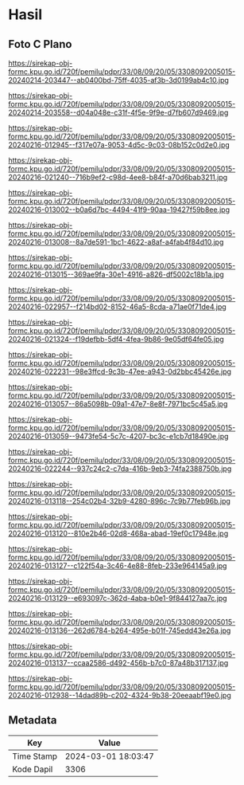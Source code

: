 # Hasil

## Foto C Plano

https://sirekap-obj-formc.kpu.go.id/720f/pemilu/pdpr/33/08/09/20/05/3308092005015-20240214-203447--ab0400bd-75ff-4035-af3b-3d0199ab4c10.jpg

https://sirekap-obj-formc.kpu.go.id/720f/pemilu/pdpr/33/08/09/20/05/3308092005015-20240214-203558--d04a048e-c31f-4f5e-9f9e-d7fb607d9469.jpg

https://sirekap-obj-formc.kpu.go.id/720f/pemilu/pdpr/33/08/09/20/05/3308092005015-20240216-012945--f317e07a-9053-4d5c-9c03-08b152c0d2e0.jpg

https://sirekap-obj-formc.kpu.go.id/720f/pemilu/pdpr/33/08/09/20/05/3308092005015-20240216-021240--716b9ef2-c98d-4ee8-b84f-a70d6bab3211.jpg

https://sirekap-obj-formc.kpu.go.id/720f/pemilu/pdpr/33/08/09/20/05/3308092005015-20240216-013002--b0a6d7bc-4494-41f9-90aa-19427f59b8ee.jpg

https://sirekap-obj-formc.kpu.go.id/720f/pemilu/pdpr/33/08/09/20/05/3308092005015-20240216-013008--8a7de591-1bc1-4622-a8af-a4fab4f84d10.jpg

https://sirekap-obj-formc.kpu.go.id/720f/pemilu/pdpr/33/08/09/20/05/3308092005015-20240216-013015--369ae9fa-30e1-4916-a826-df5002c18b1a.jpg

https://sirekap-obj-formc.kpu.go.id/720f/pemilu/pdpr/33/08/09/20/05/3308092005015-20240216-022957--f214bd02-8152-46a5-8cda-a71ae0f71de4.jpg

https://sirekap-obj-formc.kpu.go.id/720f/pemilu/pdpr/33/08/09/20/05/3308092005015-20240216-021324--f19defbb-5df4-4fea-9b86-9e05df64fe05.jpg

https://sirekap-obj-formc.kpu.go.id/720f/pemilu/pdpr/33/08/09/20/05/3308092005015-20240216-022231--98e3ffcd-9c3b-47ee-a943-0d2bbc45426e.jpg

https://sirekap-obj-formc.kpu.go.id/720f/pemilu/pdpr/33/08/09/20/05/3308092005015-20240216-013057--86a5098b-09a1-47e7-8e8f-7971bc5c45a5.jpg

https://sirekap-obj-formc.kpu.go.id/720f/pemilu/pdpr/33/08/09/20/05/3308092005015-20240216-013059--9473fe54-5c7c-4207-bc3c-e1cb7d18490e.jpg

https://sirekap-obj-formc.kpu.go.id/720f/pemilu/pdpr/33/08/09/20/05/3308092005015-20240216-022244--937c24c2-c7da-416b-9eb3-74fa2388750b.jpg

https://sirekap-obj-formc.kpu.go.id/720f/pemilu/pdpr/33/08/09/20/05/3308092005015-20240216-013118--254c02b4-32b9-4280-896c-7c9b77feb96b.jpg

https://sirekap-obj-formc.kpu.go.id/720f/pemilu/pdpr/33/08/09/20/05/3308092005015-20240216-013120--810e2b46-02d8-468a-abad-19ef0c17948e.jpg

https://sirekap-obj-formc.kpu.go.id/720f/pemilu/pdpr/33/08/09/20/05/3308092005015-20240216-013127--c122f54a-3c46-4e88-8feb-233e964145a9.jpg

https://sirekap-obj-formc.kpu.go.id/720f/pemilu/pdpr/33/08/09/20/05/3308092005015-20240216-013129--e693097c-362d-4aba-b0e1-9f844127aa7c.jpg

https://sirekap-obj-formc.kpu.go.id/720f/pemilu/pdpr/33/08/09/20/05/3308092005015-20240216-013136--262d6784-b264-495e-b01f-745edd43e26a.jpg

https://sirekap-obj-formc.kpu.go.id/720f/pemilu/pdpr/33/08/09/20/05/3308092005015-20240216-013137--ccaa2586-d492-456b-b7c0-87a48b317137.jpg

https://sirekap-obj-formc.kpu.go.id/720f/pemilu/pdpr/33/08/09/20/05/3308092005015-20240216-012938--14dad89b-c202-4324-9b38-20eeaabf19e0.jpg


## Metadata

| Key        | Value               |
| ---------- | ------------------- |
| Time Stamp | 2024-03-01 18:03:47 |
| Kode Dapil | 3306                |



